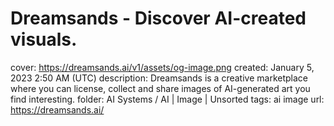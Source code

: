 # Dreamsands - Discover AI-created visuals.

cover: https://dreamsands.ai/v1/assets/og-image.png
created: January 5, 2023 2:50 AM (UTC)
description: Dreamsands is a creative marketplace where you can license, collect and share images of AI-generated art you find interesting.
folder: AI Systems / AI | Image | Unsorted
tags: ai image
url: https://dreamsands.ai/